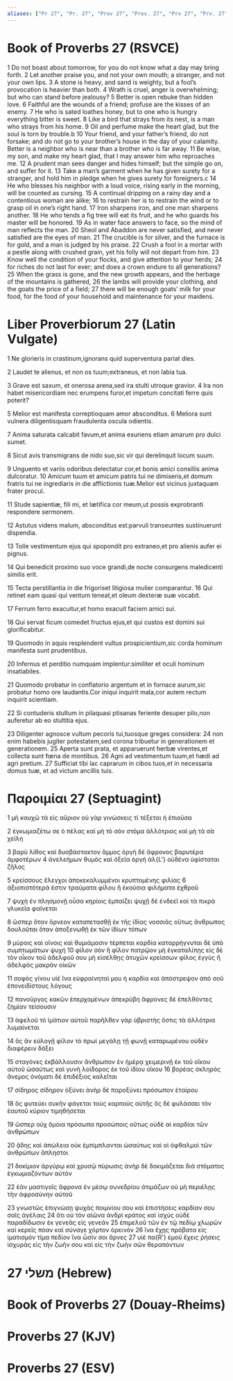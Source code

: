 ```yaml
---
aliases: ["Pr 27", "Pr. 27", "Prov 27", "Prov. 27", "Prv 27", "Prv. 27"]
---
```



# Book of Proverbs 27 (RSVCE)

1 Do not boast about tomorrow, for you do not know what a day may bring forth.
2 Let another praise you, and not your own mouth; a stranger, and not your own lips.
3 A stone is heavy, and sand is weighty, but a fool’s provocation is heavier than both.
4 Wrath is cruel, anger is overwhelming; but who can stand before jealousy?
5 Better is open rebuke than hidden love.
6 Faithful are the wounds of a friend; profuse are the kisses of an enemy.
7 He who is sated loathes honey, but to one who is hungry everything bitter is sweet.
8 Like a bird that strays from its nest, is a man who strays from his home.
9 Oil and perfume make the heart glad, but the soul is torn by trouble.b
10 Your friend, and your father’s friend, do not forsake; and do not go to your brother’s house in the day of your calamity. Better is a neighbor who is near than a brother who is far away.
11 Be wise, my son, and make my heart glad, that I may answer him who reproaches me.
12 A prudent man sees danger and hides himself; but the simple go on, and suffer for it.
13 Take a man’s garment when he has given surety for a stranger, and hold him in pledge when he gives surety for foreigners.c
14 He who blesses his neighbor with a loud voice, rising early in the morning, will be counted as cursing.
15 A continual dripping on a rainy day and a contentious woman are alike;
16 to restrain her is to restrain the wind or to grasp oil in one’s right hand.
17 Iron sharpens iron, and one man sharpens another.
18 He who tends a fig tree will eat its fruit, and he who guards his master will be honored.
19 As in water face answers to face, so the mind of man reflects the man.
20 Sheol and Abaddon are never satisfied, and never satisfied are the eyes of man.
21 The crucible is for silver, and the furnace is for gold, and a man is judged by his praise.
22 Crush a fool in a mortar with a pestle along with crushed grain, yet his folly will not depart from him.
23 Know well the condition of your flocks, and give attention to your herds;
24 for riches do not last for ever; and does a crown endure to all generations?
25 When the grass is gone, and the new growth appears, and the herbage of the mountains is gathered,
26 the lambs will provide your clothing, and the goats the price of a field;
27 there will be enough goats’ milk for your food, for the food of your household and maintenance for your maidens.


# Liber Proverbiorum 27 (Latin Vulgate)

1 Ne glorieris in crastinum,ignorans quid superventura pariat dies.

2 Laudet te alienus, et non os tuum;extraneus, et non labia tua.

3 Grave est saxum, et onerosa arena,sed ira stulti utroque gravior.
4 Ira non habet misericordiam nec erumpens furor,et impetum concitati ferre quis poterit?

5 Melior est manifesta correptioquam amor absconditus.
6 Meliora sunt vulnera diligentisquam fraudulenta oscula odientis.

7 Anima saturata calcabit favum,et anima esuriens etiam amarum pro dulci sumet.

8 Sicut avis transmigrans de nido suo,sic vir qui derelinquit locum suum.

9 Unguento et variis odoribus delectatur cor,et bonis amici consiliis anima dulcoratur.
10 Amicum tuum et amicum patris tui ne dimiseris,et domum fratris tui ne ingrediaris in die afflictionis tuæ.Melior est vicinus juxtaquam frater procul.

11 Stude sapientiæ, fili mi, et lætifica cor meum,ut possis exprobranti respondere sermonem.

12 Astutus videns malum, absconditus est:parvuli transeuntes sustinuerunt dispendia.

13 Tolle vestimentum ejus qui spopondit pro extraneo,et pro alienis aufer ei pignus.

14 Qui benedicit proximo suo voce grandi,de nocte consurgens maledicenti similis erit.

15 Tecta perstillantia in die frigoriset litigiosa mulier comparantur.
16 Qui retinet eam quasi qui ventum teneat,et oleum dexteræ suæ vocabit.

17 Ferrum ferro exacuitur,et homo exacuit faciem amici sui.

18 Qui servat ficum comedet fructus ejus,et qui custos est domini sui glorificabitur.

19 Quomodo in aquis resplendent vultus prospicientium,sic corda hominum manifesta sunt prudentibus.

20 Infernus et perditio numquam implentur:similiter et oculi hominum insatiabiles.

21 Quomodo probatur in conflatorio argentum et in fornace aurum,sic probatur homo ore laudantis.Cor iniqui inquirit mala,cor autem rectum inquirit scientiam.

22 Si contuderis stultum in pilaquasi ptisanas feriente desuper pilo,non auferetur ab eo stultitia ejus.

23 Diligenter agnosce vultum pecoris tui,tuosque greges considera:
24 non enim habebis jugiter potestatem,sed corona tribuetur in generationem et generationem.
25 Aperta sunt prata, et apparuerunt herbæ virentes,et collecta sunt fœna de montibus.
26 Agni ad vestimentum tuum,et hædi ad agri pretium.
27 Sufficiat tibi lac caprarum in cibos tuos,et in necessaria domus tuæ, et ad victum ancillis tuis.


# Παροιμίαι 27 (Septuagint)

1 μὴ καυχῶ τὰ εἰς αὔριον οὐ γὰρ γινώσκεις τί τέξεται ἡ ἐπιοῦσα

2 ἐγκωμιαζέτω σε ὁ πέλας καὶ μὴ τὸ σὸν στόμα ἀλλότριος καὶ μὴ τὰ σὰ χείλη

3 βαρὺ λίθος καὶ δυσβάστακτον ἄμμος ὀργὴ δὲ ἄφρονος βαρυτέρα ἀμφοτέρων
4 ἀνελεήμων θυμὸς καὶ ὀξεῖα ὀργή ἀλ{L'} οὐδένα ὑφίσταται ζῆλος

5 κρείσσους ἔλεγχοι ἀποκεκαλυμμένοι κρυπτομένης φιλίας
6 ἀξιοπιστότερά ἐστιν τραύματα φίλου ἢ ἑκούσια φιλήματα ἐχθροῦ

7 ψυχὴ ἐν πλησμονῇ οὖσα κηρίοις ἐμπαίζει ψυχῇ δὲ ἐνδεεῖ καὶ τὰ πικρὰ γλυκεῖα φαίνεται

8 ὥσπερ ὅταν ὄρνεον καταπετασθῇ ἐκ τῆς ἰδίας νοσσιᾶς οὕτως ἄνθρωπος δουλοῦται ὅταν ἀποξενωθῇ ἐκ τῶν ἰδίων τόπων

9 μύροις καὶ οἴνοις καὶ θυμιάμασιν τέρπεται καρδία καταρρήγνυται δὲ ὑπὸ συμπτωμάτων ψυχή
10 φίλον σὸν ἢ φίλον πατρῷον μὴ ἐγκαταλίπῃς εἰς δὲ τὸν οἶκον τοῦ ἀδελφοῦ σου μὴ εἰσέλθῃς ἀτυχῶν κρείσσων φίλος ἐγγὺς ἢ ἀδελφὸς μακρὰν οἰκῶν

11 σοφὸς γίνου υἱέ ἵνα εὐφραίνηταί μου ἡ καρδία καὶ ἀπόστρεψον ἀπὸ σοῦ ἐπονειδίστους λόγους

12 πανοῦργος κακῶν ἐπερχομένων ἀπεκρύβη ἄφρονες δὲ ἐπελθόντες ζημίαν τείσουσιν

13 ἀφελοῦ τὸ ἱμάτιον αὐτοῦ παρῆλθεν γάρ ὑβριστὴς ὅστις τὰ ἀλλότρια λυμαίνεται

14 ὃς ἂν εὐλογῇ φίλον τὸ πρωὶ μεγάλῃ τῇ φωνῇ καταρωμένου οὐδὲν διαφέρειν δόξει

15 σταγόνες ἐκβάλλουσιν ἄνθρωπον ἐν ἡμέρᾳ χειμερινῇ ἐκ τοῦ οἴκου αὐτοῦ ὡσαύτως καὶ γυνὴ λοίδορος ἐκ τοῦ ἰδίου οἴκου
16 βορέας σκληρὸς ἄνεμος ὀνόματι δὲ ἐπιδέξιος καλεῖται

17 σίδηρος σίδηρον ὀξύνει ἀνὴρ δὲ παροξύνει πρόσωπον ἑταίρου

18 ὃς φυτεύει συκῆν φάγεται τοὺς καρποὺς αὐτῆς ὃς δὲ φυλάσσει τὸν ἑαυτοῦ κύριον τιμηθήσεται

19 ὥσπερ οὐχ ὅμοια πρόσωπα προσώποις οὕτως οὐδὲ αἱ καρδίαι τῶν ἀνθρώπων

20 ᾅδης καὶ ἀπώλεια οὐκ ἐμπίμπλανται ὡσαύτως καὶ οἱ ὀφθαλμοὶ τῶν ἀνθρώπων ἄπληστοι

21 δοκίμιον ἀργύρῳ καὶ χρυσῷ πύρωσις ἀνὴρ δὲ δοκιμάζεται διὰ στόματος ἐγκωμιαζόντων αὐτόν

22 ἐὰν μαστιγοῖς ἄφρονα ἐν μέσῳ συνεδρίου ἀτιμάζων οὐ μὴ περιέλῃς τὴν ἀφροσύνην αὐτοῦ

23 γνωστῶς ἐπιγνώσῃ ψυχὰς ποιμνίου σου καὶ ἐπιστήσεις καρδίαν σου σαῖς ἀγέλαις
24 ὅτι οὐ τὸν αἰῶνα ἀνδρὶ κράτος καὶ ἰσχύς οὐδὲ παραδίδωσιν ἐκ γενεᾶς εἰς γενεάν
25 ἐπιμελοῦ τῶν ἐν τῷ πεδίῳ χλωρῶν καὶ κερεῖς πόαν καὶ σύναγε χόρτον ὀρεινόν
26 ἵνα ἔχῃς πρόβατα εἰς ἱματισμόν τίμα πεδίον ἵνα ὦσίν σοι ἄρνες
27 υἱέ πα{R'} ἐμοῦ ἔχεις ῥήσεις ἰσχυρὰς εἰς τὴν ζωήν σου καὶ εἰς τὴν ζωὴν σῶν θεραπόντων


# 27 משלי (Hebrew)


# Book of Proverbs 27 (Douay-Rheims)


# Proverbs 27 (KJV)


# Proverbs 27 (ESV)

